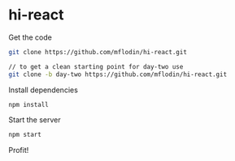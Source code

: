 # hi-react
Get the code
```bash
git clone https://github.com/mflodin/hi-react.git

// to get a clean starting point for day-two use
git clone -b day-two https://github.com/mflodin/hi-react.git
```

Install dependencies
```bash
npm install
```

Start the server
```bash
npm start
```

Profit!
